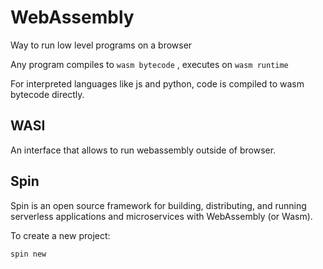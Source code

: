 # WebAssembly

Way to run low level programs on a browser

Any program compiles to `wasm bytecode` , executes on `wasm runtime`

For interpreted languages like js and python, code is compiled to wasm bytecode directly.


## WASI

An interface that allows to run webassembly outside of browser.

## Spin
Spin is an open source framework for building, distributing, and running serverless applications and microservices with WebAssembly (or Wasm).

To create a new project:
```
spin new
```
